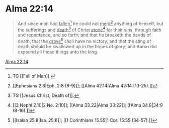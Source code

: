 # Alma 22:14

> And since man had <u>fallen</u>[^a] he could not <u>merit</u>[^b] anything of himself; but the sufferings and <u>death</u>[^c] of Christ <u>atone</u>[^d] for their sins, through faith and repentance, and so forth; and that he breaketh the bands of death, that the <u>grave</u>[^e] shall have no victory, and that the sting of death should be swallowed up in the hopes of glory; and Aaron did expound all these things unto the king.

[Alma 22:14](https://www.churchofjesuschrist.org/study/scriptures/bofm/alma/22?lang=eng&id=p14#p14)


[^a]: TG [[Fall of Man]].
[^b]: [[Ephesians 2.8|Eph. 2:8 (8-9)]]; [[Alma 42.14|Alma 42:14 (10-25).]]
[^c]: TG [[Jesus Christ, Death of]].
[^d]: [[2 Nephi 2.10|2 Ne. 2:10]]; [[Alma 33.22|Alma 33:22]]; [[Alma 34.9|34:9 (8-16).]]
[^e]: [[Isaiah 25.8|Isa. 25:8]]; [[1 Corinthians 15.55|1 Cor. 15:55 (34-57).]]
